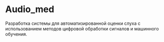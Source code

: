 # Audio_med
Разработка системы для автоматизированной оценки слуха с использованием методов цифровой обработки сигналов и машинного обучения. 
